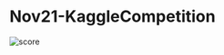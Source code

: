 
# Nov21-KaggleCompetition
![score](https://user-images.githubusercontent.com/74369888/144709782-26c3eab0-078c-4c06-9122-6514fb665522.JPG)
